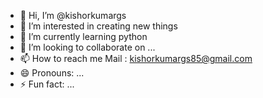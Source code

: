 - 👋 Hi, I’m @kishorkumargs
- 👀 I’m interested in creating new things
- 🌱 I’m currently learning python
- 💞️ I’m looking to collaborate on ...
- 📫 How to reach me Mail : kishorkumargs85@gmail.com
- 😄 Pronouns: ...
- ⚡ Fun fact: ...

<!---
kishorkumargs/kishorkumargs is a ✨ special ✨ repository because its `README.md` (this file) appears on your GitHub profile.
You can click the Preview link to take a look at your changes.
--->
